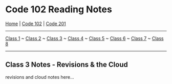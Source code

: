 # Code 102 Reading Notes

[Home](README.md) | [Code 102](102/home102) | [Code 201](201/home201)

---

[Class 1](102/class1) ~
[Class 2](102/class2) ~
[Class 3](102/class3) ~
[Class 4](102/class4) ~
[Class 5](102/class5) ~
[Class 6](102/class6) ~
[Class 7](102/class7) ~
[Class 8](102/class8)

---

## Class 3 Notes - Revisions & the Cloud

revisions and cloud notes here...
